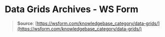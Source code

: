 # Data Grids Archives - WS Form

> **Source**: [https://wsform.com/knowledgebase_category/data-grids/](https://wsform.com/knowledgebase_category/data-grids/)
